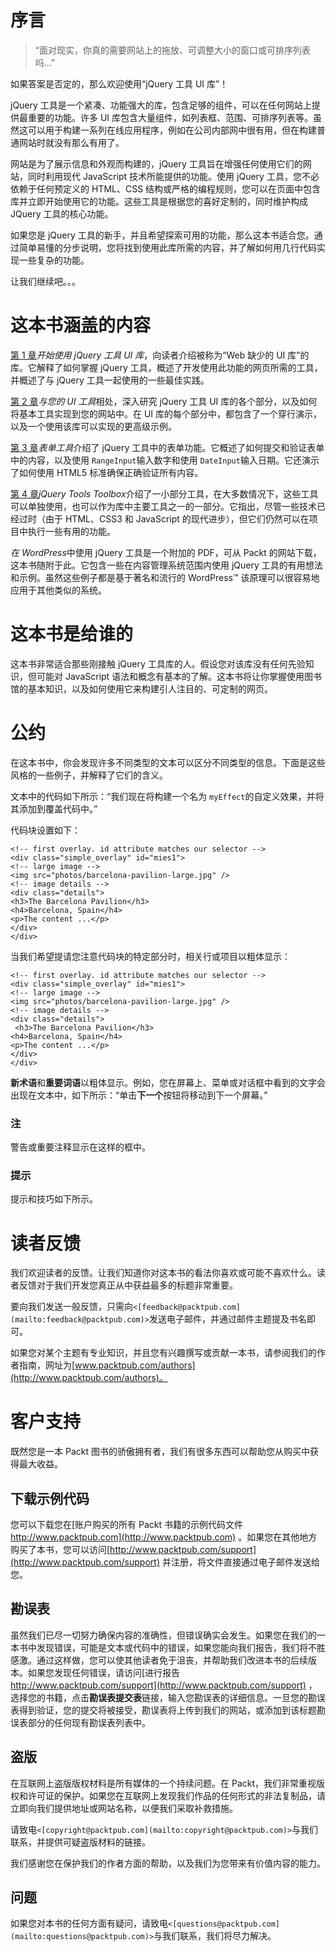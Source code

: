 # 序言

> “面对现实，你真的需要网站上的拖放、可调整大小的窗口或可排序列表吗…”

如果答案是否定的，那么欢迎使用“jQuery 工具 UI 库”！

jQuery 工具是一个紧凑、功能强大的库，包含足够的组件，可以在任何网站上提供最重要的功能。许多 UI 库包含大量组件，如列表框、范围、可排序列表等。虽然这可以用于构建一系列在线应用程序，例如在公司内部网中很有用，但在构建普通网站时就没有那么有用了。

网站是为了展示信息和外观而构建的，jQuery 工具旨在增强任何使用它们的网站，同时利用现代 JavaScript 技术所能提供的功能。使用 jQuery 工具，您不必依赖于任何预定义的 HTML、CSS 结构或严格的编程规则，您可以在页面中包含库并立即开始使用它的功能。这些工具是根据您的喜好定制的，同时维护构成 JQuery 工具的核心功能。

如果您是 jQuery 工具的新手，并且希望探索可用的功能，那么这本书适合您。通过简单易懂的分步说明，您将找到使用此库所需的内容，并了解如何用几行代码实现一些复杂的功能。

让我们继续吧。。。

# 这本书涵盖的内容

[第 1 章](01.html "Chapter 1. Getting Started")*开始使用 jQuery 工具 UI 库*，向读者介绍被称为“Web 缺少的 UI 库”的库。它解释了如何掌握 jQuery 工具，概述了开发使用此功能的网页所需的工具，并概述了与 jQuery 工具一起使用的一些最佳实践。

[第 2 章](02.html "Chapter 2. Getting along with your UI Tools")*与您的 UI 工具*相处，深入研究 jQuery 工具 UI 库的各个部分，以及如何将基本工具实现到您的网站中。在 UI 库的每个部分中，都包含了一个穿行演示，以及一个使用该库可以实现的更高级示例。

[第 3 章](03.html "Chapter 3. Form Tools")*表单工具*介绍了 jQuery 工具中的表单功能。它概述了如何提交和验证表单中的内容，以及使用 `RangeInput`输入数字和使用 `DateInput`输入日期。它还演示了如何使用 HTML5 标准确保正确验证所有内容。

[第 4 章](04.html "Chapter 4. jQuery Tools Toolbox")*jQuery Tools Toolbox*介绍了一小部分工具，在大多数情况下，这些工具可以单独使用，也可以作为库中主要工具之一的一部分。它指出，尽管一些技术已经过时（由于 HTML、CSS3 和 JavaScript 的现代进步），但它们仍然可以在项目中执行一些有用的功能。

*在 WordPress*中使用 jQuery 工具是一个附加的 PDF，可从 Packt 的网站下载，这本书随附于此。它包含一些在内容管理系统范围内使用 jQuery 工具的有用想法和示例。虽然这些例子都是基于著名和流行的 WordPress™ 该原理可以很容易地应用于其他类似的系统。

# 这本书是给谁的

这本书非常适合那些刚接触 jQuery 工具库的人。假设您对该库没有任何先验知识，但可能对 JavaScript 语法和概念有基本的了解。这本书将让你掌握使用图书馆的基本知识，以及如何使用它来构建引人注目的、可定制的网页。

# 公约

在这本书中，你会发现许多不同类型的文本可以区分不同类型的信息。下面是这些风格的一些例子，并解释了它们的含义。

文本中的代码如下所示：“我们现在将构建一个名为 `myEffect`的自定义效果，并将其添加到覆盖代码中。”

代码块设置如下：

```
<!-- first overlay. id attribute matches our selector -->
<div class="simple_overlay" id="mies1">
<!-- large image -->
<img src="photos/barcelona-pavilion-large.jpg" />
<!-- image details -->
<div class="details">
<h3>The Barcelona Pavilion</h3>
<h4>Barcelona, Spain</h4>
<p>The content ...</p>
</div>
</div>

```

当我们希望提请您注意代码块的特定部分时，相关行或项目以粗体显示：

```
<!-- first overlay. id attribute matches our selector -->
<div class="simple_overlay" id="mies1">
<!-- large image -->
<img src="photos/barcelona-pavilion-large.jpg" />
<!-- image details -->
<div class="details">
 <h3>The Barcelona Pavilion</h3>
<h4>Barcelona, Spain</h4>
<p>The content ...</p> 
</div>
</div>

```

**新术语**和**重要词语**以粗体显示。例如，您在屏幕上、菜单或对话框中看到的文字会出现在文本中，如下所示：“单击**下一个**按钮将移动到下一个屏幕。”

### 注

警告或重要注释显示在这样的框中。

### 提示

提示和技巧如下所示。

# 读者反馈

我们欢迎读者的反馈。让我们知道你对这本书的看法你喜欢或可能不喜欢什么。读者反馈对于我们开发您真正从中获益最多的标题非常重要。

要向我们发送一般反馈，只需向`<[feedback@packtpub.com](mailto:feedback@packtpub.com)>`发送电子邮件，并通过邮件主题提及书名即可。

如果您对某个主题有专业知识，并且您有兴趣撰写或贡献一本书，请参阅我们的作者指南，网址为[www.packtpub.com/authors](http://www.packtpub.com/authors)。

# 客户支持

既然您是一本 Packt 图书的骄傲拥有者，我们有很多东西可以帮助您从购买中获得最大收益。

## 下载示例代码

您可以下载您在[账户购买的所有 Packt 书籍的示例代码文件 http://www.packtpub.com](http://www.packtpub.com) 。如果您在其他地方购买了本书，您可以访问[http://www.packtpub.com/support](http://www.packtpub.com/support) 并注册，将文件直接通过电子邮件发送给您。

## 勘误表

虽然我们已尽一切努力确保内容的准确性，但错误确实会发生。如果您在我们的一本书中发现错误，可能是文本或代码中的错误，如果您能向我们报告，我们将不胜感激。通过这样做，您可以使其他读者免于沮丧，并帮助我们改进本书的后续版本。如果您发现任何错误，请访问[进行报告 http://www.packtpub.com/support](http://www.packtpub.com/support) ，选择您的书籍，点击**勘误表提交表**链接，输入您勘误表的详细信息。一旦您的勘误表得到验证，您的提交将被接受，勘误表将上传到我们的网站，或添加到该标题勘误表部分的任何现有勘误表列表中。

## 盗版

在互联网上盗版版权材料是所有媒体的一个持续问题。在 Packt，我们非常重视版权和许可证的保护。如果您在互联网上发现我们作品的任何形式的非法复制品，请立即向我们提供地址或网站名称，以便我们采取补救措施。

请致电`<[copyright@packtpub.com](mailto:copyright@packtpub.com)>`与我们联系，并提供可疑盗版材料的链接。

我们感谢您在保护我们的作者方面的帮助，以及我们为您带来有价值内容的能力。

## 问题

如果您对本书的任何方面有疑问，请致电`<[questions@packtpub.com](mailto:questions@packtpub.com)>`与我们联系，我们将尽力解决。